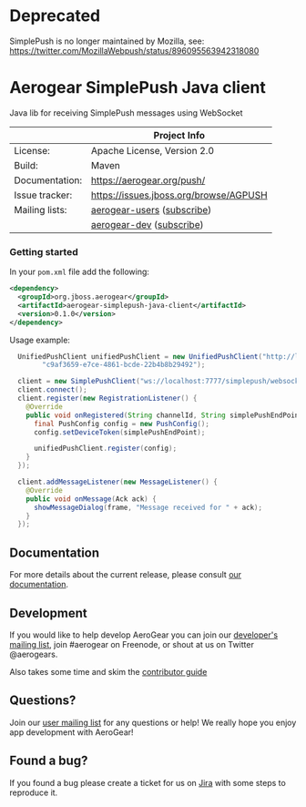 # Deprecated 

SimplePush is no longer maintained by Mozilla, see:
https://twitter.com/MozillaWebpush/status/896095563942318080

Aerogear SimplePush Java client
===============================

Java lib for receiving SimplePush messages using WebSocket

|                 | Project Info  |
| --------------- | ------------- |
| License:        | Apache License, Version 2.0  |
| Build:          | Maven  |
| Documentation:  | https://aerogear.org/push/  |
| Issue tracker:  | https://issues.jboss.org/browse/AGPUSH  |
| Mailing lists:  | [aerogear-users](http://aerogear-users.1116366.n5.nabble.com/) ([subscribe](https://lists.jboss.org/mailman/listinfo/aerogear-users))  |
|                 | [aerogear-dev](http://aerogear-dev.1069024.n5.nabble.com/) ([subscribe](https://lists.jboss.org/mailman/listinfo/aerogear-dev))  |


### Getting started

In your ```pom.xml``` file add the following:
```xml
<dependency>
  <groupId>org.jboss.aerogear</groupId>
  <artifactId>aerogear-simplepush-java-client</artifactId>
  <version>0.1.0</version>
</dependency>
```

Usage example:

```java
  UnifiedPushClient unifiedPushClient = new UnifiedPushClient("http://localhost:8080/ag-push/rest/registry/device", "4f766e2c-b4da-42f5-8bfb-d7adc4030939",
        "c9af3659-e7ce-4861-bcde-22b4b8b29492");

  client = new SimplePushClient("ws://localhost:7777/simplepush/websocket");
  client.connect();
  client.register(new RegistrationListener() {
    @Override
    public void onRegistered(String channelId, String simplePushEndPoint) {
      final PushConfig config = new PushConfig();
      config.setDeviceToken(simplePushEndPoint);

      unifiedPushClient.register(config);
    }
  });

  client.addMessageListener(new MessageListener() {
    @Override
    public void onMessage(Ack ack) {
      showMessageDialog(frame, "Message received for " + ack);
    }
  });
```

## Documentation

For more details about the current release, please consult [our documentation](https://aerogear.org/push).

## Development

If you would like to help develop AeroGear you can join our [developer's mailing list](https://lists.jboss.org/mailman/listinfo/aerogear-dev), join #aerogear on Freenode, or shout at us on Twitter @aerogears.

Also takes some time and skim the [contributor guide](http://aerogear.org/docs/guides/Contributing/)

## Questions?

Join our [user mailing list](https://lists.jboss.org/mailman/listinfo/aerogear-users) for any questions or help! We really hope you enjoy app development with AeroGear!

## Found a bug?

If you found a bug please create a ticket for us on [Jira](https://issues.jboss.org/browse/AGPUSH) with some steps to reproduce it.
